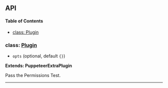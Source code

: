 ## API

<!-- Generated by documentation.js. Update this documentation by updating the source code. -->

#### Table of Contents

- [class: Plugin](#class-plugin)

### class: [Plugin](https://github.com/berstend/puppeteer-extra/blob/6d452681fe832a6d864616ee8fa79134ebd19be7/packages/puppeteer-extra-plugin-stealth/evasions/navigator.permissions/index.js#L8-L53)

- `opts` (optional, default `{}`)

**Extends: PuppeteerExtraPlugin**

Pass the Permissions Test.

---
